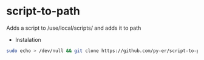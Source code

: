 # script-to-path
Adds a script to /use/local/scripts/ and adds it to path

 - Instalation
```bash
sudo echo > /dev/null && git clone https://github.com/py-er/script-to-path.git && cd script-to-path && if ! [[ $PATH == *"/usr/local/scripts"* ]]; then; export run PATH=/usr/local/scripts:$PATH; fi && chmod +x script-to-path && ./script-to-path script-to-path && cd - > /dev/null && rm -rf script-to-path
```
 